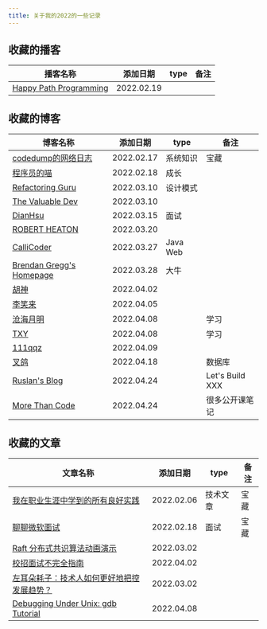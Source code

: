 ```yaml
---
title: 关于我的2022的一些记录
---
```


## 收藏的播客
| 播客名称 | 添加日期 | type | 备注 |
| ------- | ------- | ---- | ---- |
| [Happy Path Programming](https://anchor.fm/happypathprogramming) | 2022.02.19 |  |  |
## 收藏的博客
| 博客名称 | 添加日期 | type | 备注 |
| ------- | ------- | ---- | ---- |
| [codedump的网络日志](https://www.codedump.info/) | 2022.02.17 | 系统知识 | 宝藏 |
| [程序员的喵](https://catcoding.me) | 2022.02.18 | 成长 |  |
| [Refactoring Guru](https://refactoring.guru/) | 2022.03.10 | 设计模式 |  |
| [The Valuable Dev](https://thevaluable.dev/) | 2022.03.10 |  |  |
| [DianHsu](https://dianhsu.top/index.html) | 2022.03.15 | 面试 |  |
| [ROBERT HEATON](https://robertheaton.com/) | 2022.03.20 |  |  |
| [CalliCoder](https://www.callicoder.com/) | 2022.03.27 | Java Web |  |
| [Brendan Gregg's Homepage](https://www.brendangregg.com/index.html) | 2022.03.28 |大牛 |  |
| [胡神](https://conanhujinming.github.io/) | 2022.04.02 |  |  |
| [李笑来](https://lixiaolai.com/) | 2022.04.05 |  |  |
| [沧海月明](https://www.inlighting.org/) | 2022.04.08 |  | 学习 |
| [TXY](https://tanxinyu.work/)  | 2022.04.08 |  | 学习 |
| [111qqz](https://111qqz.com/) | 2022.04.09 |  |  |
| [叉鸽](https://mrcroxx.github.io/) | 2022.04.18 |  | 数据库 |
| [Ruslan's Blog](https://ruslanspivak.com/) | 2022.04.24 |  | Let's Build XXX |
| [More Than Code](heavensheep) | 2022.04.24 |  | 很多公开课笔记 |

## 收藏的文章
| 文章名称 | 添加日期 | type | 备注 |
| ------- | ------- | ---- | ---- |
| [我在职业生涯中学到的所有良好实践](https://rchaves.app/good-practices/) | 2022.02.06 | 技术文章 | 宝藏 |
| [聊聊微软面试](https://mp.weixin.qq.com/s/-NESGyGBbF3WakPFieAT0w) | 2022.02.18 | 面试 | 宝藏 |
| [Raft 分布式共识算法动画演示](http://www.kailing.pub/raft/index.html) | 2022.03.02 |  |  |
| [校招面试不完全指南](https://www.zackwu.com/posts/2020-10-05-an-incomplete-guide-to-campus-recruitment-interviews/) | 2022.04.02 |  |  |
| [左耳朵耗子：技术人如何更好地把控发展趋势？](https://mp.weixin.qq.com/s/Cedl9lIk2mAd9b_NUCnj_g) | 2022.03.02 |  |  |
| [Debugging Under Unix: gdb Tutorial](https://www.cs.cmu.edu/~gilpin/tutorial/) | 2022.04.08 |  |  |
